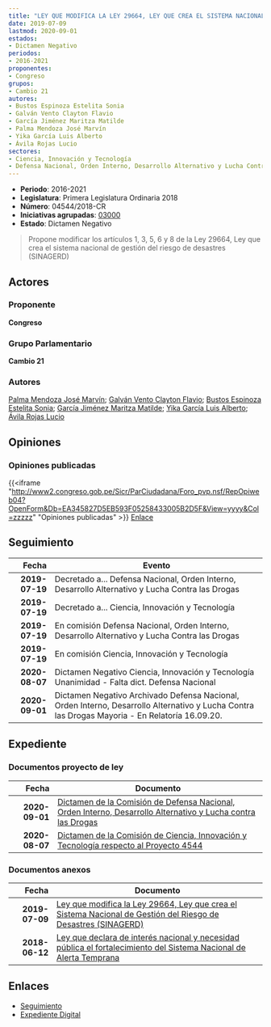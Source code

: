 ```yaml
---
title: "LEY QUE MODIFICA LA LEY 29664, LEY QUE CREA EL SISTEMA NACIONAL DE GESTIÓN DEL RIESGO DE DESASTRES (SINAGERD)"
date: 2019-07-09
lastmod: 2020-09-01
estados:
- Dictamen Negativo
periodos:
- 2016-2021
proponentes:
- Congreso
grupos:
- Cambio 21
autores:
- Bustos Espinoza Estelita Sonia
- Galván Vento Clayton Flavio
- García Jiménez Maritza Matilde
- Palma Mendoza José Marvín
- Yika García Luis Alberto
- Ávila Rojas Lucio
sectores:
- Ciencia, Innovación y Tecnología
- Defensa Nacional, Orden Interno, Desarrollo Alternativo y Lucha Contra las Drogas
---
```

- **Periodo**: 2016-2021
- **Legislatura**: Primera Legislatura Ordinaria 2018
- **Número**: 04544/2018-CR
- **Iniciativas agrupadas**: [03000](../../03000/03000)
- **Estado**: Dictamen Negativo

> Propone modificar los artículos 1, 3, 5, 6 y 8 de la Ley 29664, Ley que crea el sistema nacional de gestión del riesgo de desastres (SINAGERD)


## Actores

### Proponente

**Congreso**

### Grupo Parlamentario

**Cambio 21**

### Autores

[Palma Mendoza José Marvín](mailto:mailto:jpalma@congreso.gob.pe); [Galván Vento Clayton Flavio](mailto:mailto:cgalvan@congreso.gob.pe); [Bustos Espinoza Estelita Sonia](mailto:mailto:ebustos@congreso.gob.pe); [García Jiménez Maritza Matilde](mailto:mailto:mgarciaj@congreso.gob.pe); [Yika García Luis Alberto](mailto:mailto:lyika@congreso.gob.pe); [Ávila Rojas Lucio](mailto:mailto:lavilar@congreso.gob.pe)

## Opiniones

### Opiniones publicadas

{{<iframe "http://www2.congreso.gob.pe/Sicr/ParCiudadana/Foro_pvp.nsf/RepOpiweb04?OpenForm&Db=EA345827D5EB593F05258433005B2D5F&View=yyyy&Col=zzzzz" "Opiniones publicadas" >}}
[Enlace](http://www2.congreso.gob.pe/Sicr/ParCiudadana/Foro_pvp.nsf/RepOpiweb04?OpenForm&Db=EA345827D5EB593F05258433005B2D5F&View=yyyy&Col=zzzzz)


## Seguimiento

| Fecha | Evento |
|------:|--------|
| **2019-07-19** | Decretado a... Defensa Nacional, Orden Interno, Desarrollo Alternativo y Lucha Contra las Drogas |
| **2019-07-19** | Decretado a... Ciencia, Innovación y Tecnología |
| **2019-07-19** | En comisión Defensa Nacional, Orden Interno, Desarrollo Alternativo y Lucha Contra las Drogas |
| **2019-07-19** | En comisión Ciencia, Innovación y Tecnología |
| **2020-08-07** | Dictamen Negativo Ciencia, Innovación y Tecnología Unanimidad - Falta dict. Defensa Nacional |
| **2020-09-01** | Dictamen Negativo Archivado Defensa Nacional, Orden Interno, Desarrollo Alternativo y Lucha Contra las Drogas Mayoria - En Relatoría 16.09.20. |

## Expediente

### Documentos proyecto de ley

| Fecha | Documento |
|------:|-----------|
| **2020-09-01** | [Dictamen de la Comisión de Defensa Nacional, Orden Interno, Desarrollo Alternativo y Lucha contra las Drogas](http://www.leyes.congreso.gob.pe/Documentos/2016_2021/Dictamenes/Proyectos_de_Ley/03000DC07MAY20200901.pdf) |
| **2020-08-07** | [Dictamen de la Comisión de Ciencia, Innovación y Tecnología respecto al Proyecto 4544](http://www.leyes.congreso.gob.pe/Documentos/2016_2021/Dictamenes/Proyectos_de_Ley/04544DC02MAY20200807.pdf) |

### Documentos anexos

| Fecha | Documento |
|------:|-----------|
| **2019-07-09** | [Ley que modifica la Ley 29664, Ley que crea el Sistema Nacional de Gestión del Riesgo de Desastres (SINAGERD)](http://www.leyes.congreso.gob.pe/Documentos/2016_2021/Proyectos_de_Ley_y_de_Resoluciones_Legislativas/PL0454420190709.pdf) |
| **2018-06-12** | [Ley que declara de interés nacional y necesidad pública el fortalecimiento del Sistema Nacional de Alerta Temprana](http://www.leyes.congreso.gob.pe/Documentos/2016_2021/Proyectos_de_Ley_y_de_Resoluciones_Legislativas/PL0300020180612..PDF) |

## Enlaces

- [Seguimiento](http://www2.congreso.gob.pe/Sicr/TraDocEstProc/CLProLey2016.nsf/f7fff46988ca05b1052578e100829cc7/35640ff0193cde2b05258432007ce1fb?OpenDocument)
- [Expediente Digital](http://www2.congreso.gob.pe/Sicr/TraDocEstProc/Expvirt_2011.nsf/visbusqptramdoc1621/04544?opendocument)

